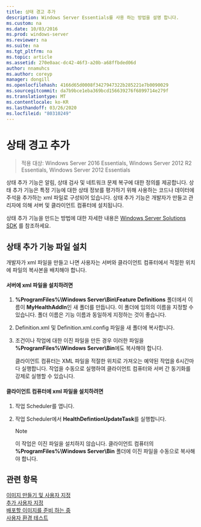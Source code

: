 ```yaml
---
title: 상태 경고 추가
description: Windows Server Essentials를 사용 하는 방법을 설명 합니다.
ms.custom: na
ms.date: 10/03/2016
ms.prod: windows-server
ms.reviewer: na
ms.suite: na
ms.tgt_pltfrm: na
ms.topic: article
ms.assetid: 270e0aac-dc42-46f3-a20b-a68ffbded06d
author: nnamuhcs
ms.author: coreyp
manager: dongill
ms.openlocfilehash: 4166d65d0008f3427947322b285221e7b0090029
ms.sourcegitcommit: da7b9bce1eba369bcd156639276f6899714e279f
ms.translationtype: MT
ms.contentlocale: ko-KR
ms.lasthandoff: 03/26/2020
ms.locfileid: "80310249"
---
```

# <a name="add-health-alerts"></a>상태 경고 추가

>적용 대상: Windows Server 2016 Essentials, Windows Server 2012 R2 Essentials, Windows Server 2012 Essentials

상태 추가 기능은 알림, 상태 검사 및 네트워크 문제 복구에 대한 정의를 제공합니다. 상태 추가 기능은 특정 기능에 대한 상태 정보를 평가하기 위해 사용하는 코드나 데이터에 주석을 추가하는 xml 파일로 구성되어 있습니다. 상태 추가 기능은 개발자가 만들고 관리자에 의해 서버 및 클라이언트 컴퓨터에 설치됩니다.  
  
 상태 추가 기능을 만드는 방법에 대한 자세한 내용은 [Windows Server Solutions SDK](https://go.microsoft.com/fwlink/?LinkID=248648) 를 참조하세요.  
  
## <a name="installing-health-add-in-files"></a>상태 추가 기능 파일 설치  
 개발자가 xml 파일을 만들고 나면 사용자는 서버와 클라이언트 컴퓨터에서 적절한 위치에 파일의 복사본을 배치해야 합니다.  
  
#### <a name="to-install-the-xml-files-on-the-server"></a>서버에 xml 파일을 설치하려면  
  
1. **%ProgramFiles%\Windows Server\Bin\Feature Definitions** 폴더에서 이름이 **MyHealthAddIn**인 새 폴더를 만듭니다. 이 폴더에 임의의 이름을 지정할 수 있습니다. 폴더 이름은 기능 이름과 동일하게 지정하는 것이 좋습니다.  
  
2. Definition.xml 및 Definition.xml.config 파일을 새 폴더에 복사합니다.  
  
3. 조건이나 작업에 대한 이진 파일을 만든 경우 이러한 파일을 **%ProgramFiles%\Windows Server\Bin**에도 복사해야 합니다.  
  
   클라이언트 컴퓨터는 XML 파일을 적절한 위치로 가져오는 예약된 작업을 6시간마다 실행합니다. 작업을 수동으로 실행하여 클라이언트 컴퓨터와 서버 간 동기화를 강제로 실행할 수 있습니다.  
  
#### <a name="to-install-the-xml-files-on-the-client-computer"></a>클라이언트 컴퓨터에 xml 파일을 설치하려면  
  
1.  작업 Scheduler를 엽니다.  
  
2.  작업 Scheduler에서 **HealthDefintionUpdateTask**를 실행합니다.  
  
    > [!NOTE]
    >  이 작업은 이진 파일을 설치하지 않습니다. 클라이언트 컴퓨터의 **%ProgramFiles%\Windows Server\Bin** 폴더에 이진 파일을 수동으로 복사해야 합니다.  
  
## <a name="see-also"></a>관련 항목  
 [이미지  만들기 및 사용자 지정](Creating-and-Customizing-the-Image.md)  
 [추가 사용자 지정](Additional-Customizations.md)   
 [배포할 이미지를 준비 하는 중](Preparing-the-Image-for-Deployment.md)   
 [사용자 환경 테스트](Testing-the-Customer-Experience.md)